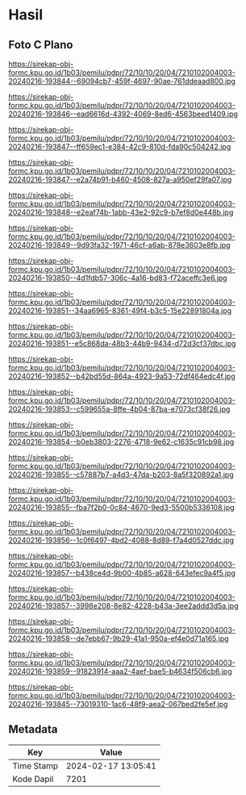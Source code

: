 # Hasil

## Foto C Plano

https://sirekap-obj-formc.kpu.go.id/1b03/pemilu/pdpr/72/10/10/20/04/7210102004003-20240216-193844--69094cb7-459f-4697-90ae-761ddeaad800.jpg

https://sirekap-obj-formc.kpu.go.id/1b03/pemilu/pdpr/72/10/10/20/04/7210102004003-20240216-193846--ead6616d-4392-4069-8ed6-4563beed1409.jpg

https://sirekap-obj-formc.kpu.go.id/1b03/pemilu/pdpr/72/10/10/20/04/7210102004003-20240216-193847--ff659ec1-e384-42c9-810d-fda90c504242.jpg

https://sirekap-obj-formc.kpu.go.id/1b03/pemilu/pdpr/72/10/10/20/04/7210102004003-20240216-193847--e2a74b91-b460-4508-827a-a950ef29fa07.jpg

https://sirekap-obj-formc.kpu.go.id/1b03/pemilu/pdpr/72/10/10/20/04/7210102004003-20240216-193848--e2eaf74b-1abb-43e2-92c9-b7ef8d0e448b.jpg

https://sirekap-obj-formc.kpu.go.id/1b03/pemilu/pdpr/72/10/10/20/04/7210102004003-20240216-193849--9d93fa32-1971-46cf-a6ab-878e3603e8fb.jpg

https://sirekap-obj-formc.kpu.go.id/1b03/pemilu/pdpr/72/10/10/20/04/7210102004003-20240216-193850--4d1fdb57-306c-4a16-bd83-f72aceffc3e6.jpg

https://sirekap-obj-formc.kpu.go.id/1b03/pemilu/pdpr/72/10/10/20/04/7210102004003-20240216-193851--34aa6965-8361-49f4-b3c5-15e22891804a.jpg

https://sirekap-obj-formc.kpu.go.id/1b03/pemilu/pdpr/72/10/10/20/04/7210102004003-20240216-193851--e5c868da-48b3-44b9-9434-d72d3cf37dbc.jpg

https://sirekap-obj-formc.kpu.go.id/1b03/pemilu/pdpr/72/10/10/20/04/7210102004003-20240216-193852--b42bd55d-864a-4923-9a53-72df464edc4f.jpg

https://sirekap-obj-formc.kpu.go.id/1b03/pemilu/pdpr/72/10/10/20/04/7210102004003-20240216-193853--c599655a-8ffe-4b04-87ba-e7073cf38f26.jpg

https://sirekap-obj-formc.kpu.go.id/1b03/pemilu/pdpr/72/10/10/20/04/7210102004003-20240216-193854--b0eb3803-2276-4718-9e62-c1635c91cb98.jpg

https://sirekap-obj-formc.kpu.go.id/1b03/pemilu/pdpr/72/10/10/20/04/7210102004003-20240216-193855--c57887b7-a4d3-47da-b203-8a5f320892a1.jpg

https://sirekap-obj-formc.kpu.go.id/1b03/pemilu/pdpr/72/10/10/20/04/7210102004003-20240216-193855--fba7f2b0-0c84-4670-9ed3-5500b5336108.jpg

https://sirekap-obj-formc.kpu.go.id/1b03/pemilu/pdpr/72/10/10/20/04/7210102004003-20240216-193856--1c0f6497-4bd2-4088-8d89-f7a4d0527ddc.jpg

https://sirekap-obj-formc.kpu.go.id/1b03/pemilu/pdpr/72/10/10/20/04/7210102004003-20240216-193857--b438ce4d-9b00-4b85-a628-643efec9a4f5.jpg

https://sirekap-obj-formc.kpu.go.id/1b03/pemilu/pdpr/72/10/10/20/04/7210102004003-20240216-193857--3998e208-8e82-4228-b43a-3ee2addd3d5a.jpg

https://sirekap-obj-formc.kpu.go.id/1b03/pemilu/pdpr/72/10/10/20/04/7210102004003-20240216-193858--de7ebb67-9b29-41a1-950a-ef4e0d71a165.jpg

https://sirekap-obj-formc.kpu.go.id/1b03/pemilu/pdpr/72/10/10/20/04/7210102004003-20240216-193859--91823914-aaa2-4aef-bae5-b4634f506cb6.jpg

https://sirekap-obj-formc.kpu.go.id/1b03/pemilu/pdpr/72/10/10/20/04/7210102004003-20240216-193845--73019310-1ac6-48f9-aea2-067bed2fe5ef.jpg


## Metadata

| Key        | Value               |
| ---------- | ------------------- |
| Time Stamp | 2024-02-17 13:05:41 |
| Kode Dapil | 7201                |



